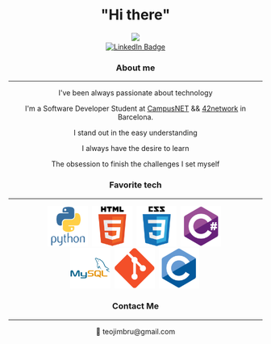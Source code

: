 <h1 align="center">"Hi there"</h1>
<div align="center">
  <img src="https://github.com/teojimenez/teojimenez/assets/82720831/be01368b-e22b-45ab-913f-e254fa80c9f8" width="250">
</div>
<div id="badges" align="center">
  <a href="https://www.linkedin.com/in/teojimenez/">
    <img src="https://img.shields.io/badge/LinkedIn-blue?style=for-the-badge&logo=linkedin&logoColor=white" alt="LinkedIn Badge"/>
  </a>
</div>

<h3 align="center">About me</h3>
<hr>
<div align="center">
  <p>I've been always passionate about technology</p>
  <p>I'm a Software Developer Student at <a href="https://campusnet.es/">CampusNET</a> && <a href="https://www.42network.org/">42network</a> in Barcelona.</p>
  <p>I stand out in the easy understanding</p>
  <p>I always have the desire to learn</p>
  <p>The obsession to finish the challenges I set myself</p>
</div>

<h3 align="center">Favorite tech</h3>
<hr>
<div align="center">
  <div>
    <img src="https://github.com/devicons/devicon/blob/master/icons/python/python-original-wordmark.svg" title="Python" alt="Py" width="80" height="80"/>&nbsp;
    <img src="https://github.com/devicons/devicon/blob/master/icons/html5/html5-original-wordmark.svg" title="Python" alt="Py" width="80" height="80"/>&nbsp;
    <img src="https://github.com/devicons/devicon/blob/master/icons/css3/css3-original-wordmark.svg" title="Python" alt="Py" width="80" height="80"/>&nbsp;
    <img src="https://github.com/devicons/devicon/blob/master/icons/csharp/csharp-original.svg" title="Python" alt="Py" width="80" height="80"/>&nbsp;
  </div>
  <div>
    <img src="https://github.com/devicons/devicon/blob/master/icons/mysql/mysql-original-wordmark.svg" title="Python" alt="Py" width="80" height="80"/>&nbsp;
    <img src="https://github.com/devicons/devicon/blob/master/icons/git/git-plain.svg" title="Python" alt="Py" width="80" height="80"/>&nbsp;
    <img src="https://github.com/devicons/devicon/blob/master/icons/c/c-original.svg" title="Python" alt="Py" width="80" height="80"/>&nbsp;
  </div>
</div>

<h3 align="center">Contact Me</h3>
<hr>
<p align="center">📧 teojimbru@gmail.com</p>
